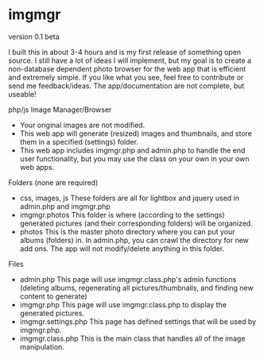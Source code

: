imgmgr
======

version 0.1 beta

I built this in about 3-4 hours and is my first release of something open source. I still
have a lot of ideas I will implement, but my goal is to create a non-database dependent 
photo browser for the web app that is efficient and extremely simple. If you like what you
see, feel free to contribute or send me feedback/ideas. The app/documentation are not 
complete, but useable!

php/js Image Manager/Browser
- 	Your original images are not modified.
- 	This web app will generate (resized) images and thumbnails, and store them in a 
	specified (settings) folder.
-	This web app includes imgmgr.php and admin.php to handle the end user functionality,
	but you may use the class on your own in your own web apps.

Folders (none are required)
-	css, images, js
	These folders are all for lightbox and jquery used in admin.php and imgmgr.php
-	imgmgr.photos
	This folder is where (according to the settings) generated pictures (and their 
	corresponding folders) will be organized.
-	photos
	This is the master photo directory where you can put your albums (folders) in. In 
	admin.php, you can crawl the directory for new add ons. The app will not modify/delete
	anything in this folder.
	
Files
-	admin.php
	This page will use imgmgr.class.php's admin functions (deleting albums, regenerating
	all pictures/thumbnails, and finding new content to generate)
-	imgmgr.php
	This page will use imgmgr.class.php to display the generated pictures.
-	imgmgr.settings.php
	This page has defined settings that will be used by imgmgr.php. 
-	imgmgr.class.php
	This is the main class that handles all of the image manipulation. 
	